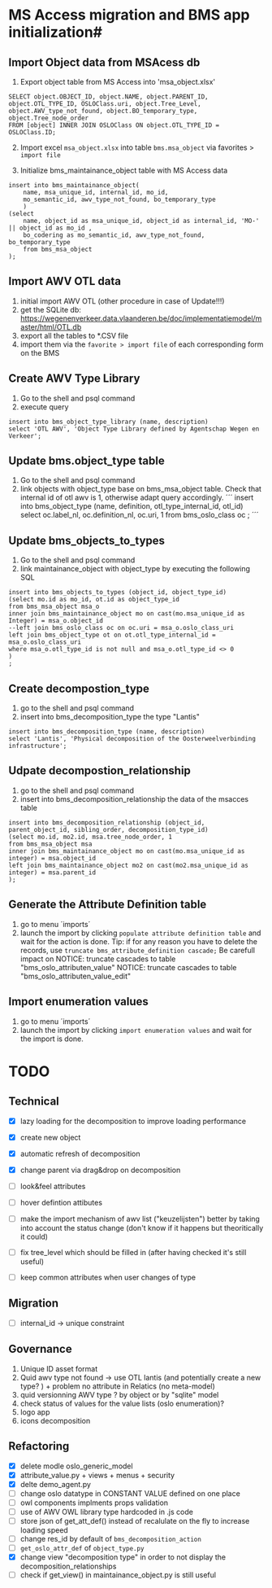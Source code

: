 # MS Access migration and BMS app initialization#

## Import Object data from MSAcess db ##
1. Export object table from MS Access into  'msa_object.xlsx'
```
SELECT object.OBJECT_ID, object.NAME, object.PARENT_ID, object.OTL_TYPE_ID, OSLOClass.uri, object.Tree_Level, object.AWV_type_not_found, object.BO_temporary_type, object.Tree_node_order
FROM [object] INNER JOIN OSLOClass ON object.OTL_TYPE_ID = OSLOClass.ID;
````
2. Import excel `msa_object.xlsx` into table `bms.msa_object` via favorites > `import file`

3. Initialize bms_maintainance_object table with MS Access data
```
insert into bms_maintainance_object(
    name, msa_unique_id, internal_id, mo_id, 
    mo_semantic_id, awv_type_not_found, bo_temporary_type
    )
(select 
    name, object_id as msa_unique_id, object_id as internal_id, 'MO-' || object_id as mo_id , 
    bo_codering as mo_semantic_id, awv_type_not_found, bo_temporary_type 
    from bms_msa_object
);
```

## Import AWV OTL data ##
1. initial import AWV OTL (other procedure in case of Update!!!)
2. get the SQLite db: https://wegenenverkeer.data.vlaanderen.be/doc/implementatiemodel/master/html/OTL.db
3. export all the tables to *.CSV file
4. import them via the ```favorite > import file``` of each corresponding form on the BMS

## Create AWV Type Library ##
1. Go to the shell and psql command
2. execute query
```
insert into bms_object_type_library (name, description)
select 'OTL AWV', 'Object Type Library defined by Agentschap Wegen en Verkeer';
```

## Update bms.object_type table ##
1. Go to the shell and psql command
2. link objects with object_type base on bms_msa_object table. Check that internal id of otl awv is 1, otherwise adapt query accordingly. 
´´´
insert into bms_object_type (name, definition, otl_type_internal_id, otl_id)
select 
    oc.label_nl, oc.definition_nl, oc.uri, 1
    from bms_oslo_class oc
;
´´´

## Update bms_objects_to_types ##
1. Go to the shell and psql command
2. link maintainance_object with object_type by executing the following SQL

```
insert into bms_objects_to_types (object_id, object_type_id)
(select mo.id as mo_id, ot.id as object_type_id
from bms_msa_object msa_o
inner join bms_maintainance_object mo on cast(mo.msa_unique_id as Integer) = msa_o.object_id 
--left join bms_oslo_class oc on oc.uri = msa_o.oslo_class_uri
left join bms_object_type ot on ot.otl_type_internal_id = msa_o.oslo_class_uri
where msa_o.otl_type_id is not null and msa_o.otl_type_id <> 0
)
;
```

## Create decompostion_type ##
1. go to the shell and psql command
2. insert into bms_decomposition_type the type "Lantis"
```
insert into bms_decomposition_type (name, description)
select 'Lantis', 'Physical decomposition of the Oosterweelverbinding infrastructure';
```

## Udpate decompostion_relationship ##
1. go to the shell and psql command
2. insert into bms_decomposition_relationship the data of the msacces table
```
insert into bms_decomposition_relationship (object_id, parent_object_id, sibling_order, decomposition_type_id)
(select mo.id, mo2.id, msa.tree_node_order, 1
from bms_msa_object msa
inner join bms_maintainance_object mo on cast(mo.msa_unique_id as integer) = msa.object_id
left join bms_maintainance_object mo2 on cast(mo2.msa_unique_id as integer) = msa.parent_id
);
```

## Generate the Attribute Definition table ##
1. go to menu ´imports´
2. launch the import by clicking `populate attribute definition table` and wait for the action is done. 
Tip: if for any reason you have to delete the records, use `truncate bms_attribute_definition cascade;` Be carefull impact on
NOTICE:  truncate cascades to table "bms_oslo_attributen_value"
NOTICE:  truncate cascades to table "bms_oslo_attributen_value_edit"

## Import enumeration values ##
1. go to menu ´imports´
2. launch the import by clicking `import enumeration values` and wait for the import is done. 





# TODO # 
## Technical ##
- [x] lazy loading for the decomposition to improve loading performance
- [X] create new object
- [x] automatic refresh of decomposition
- [x] change parent via drag&drop on decomposition
- [ ] look&feel attributes
- [ ] hover defintion attibutes
- [ ] make the import mechanism of awv list ("keuzelijsten") better by taking into account the status change (don't  know if it happens but 
theoritically it could)
- [ ] fix tree_level which should be filled in (after having checked it's still useful)
- [ ] keep common attributes when user changes of type


## Migration ##
- [ ] internal_id -> unique constraint


## Governance ##
1. Unique ID asset format
2. Quid awv type not found -> use OTL lantis (and potentially create a new type? ) + problem no attribute in Relatics (no meta-model)
3. quid versionning AWV type ? by object or by "sqlite" model
4. check status of values for the value lists (oslo enumeration)?
5. logo app
6. icons decomposition

## Refactoring ##
- [x] delete modle oslo_generic_model
- [x] attribute_value.py + views + menus + security
- [x] delte demo_agent.py
- [ ] change oslo datatype in CONSTANT VALUE defined on one place
- [ ] owl components implments props validation
- [ ] use of AWV OWL library type hardcoded in .js code
- [ ] store json of get_att_def() instead of recalulate on the fly to increase loading speed
- [ ] change res_id by default of `bms_decomposition_action`
- [ ] `get_oslo_attr_def` of `object_type.py`
- [x] change view "decomposition type" in order to not display the decomposition_relationships
- [ ] check if get_view() in maintainance_object.py is still useful